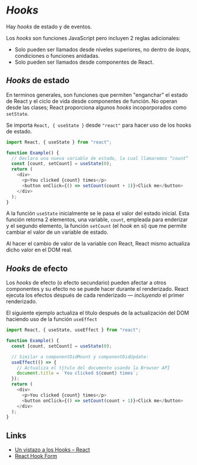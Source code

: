# _Hooks_

Hay _hooks_ de estado y de eventos.

Los _hooks_ son funciones JavaScript pero incluyen 2 reglas adicionales:

- Solo pueden ser llamados desde niveles superiores, no dentro de _loops_, condiciones o funciones anidadas.
- Solo pueden ser llamados desde componentes de React.

## _Hooks_ de estado

En terminos generales, son funciones que permiten "enganchar" el estado de React y el ciclo de vida desde componentes de función. No operan desde las clases; React proporciona algunos _hooks_ incoporporados como `setState`.

Se importa `React, { useState }` desde `"react"` para hacer uso de los hooks de estado.

```js
import React, { useState } from "react";

function Example() {
  // Declara una nueva variable de estado, la cual llamaremos “count”
  const [count, setCount] = useState(0);
  return (
    <div>
      <p>You clicked {count} times</p>
      <button onClick={() => setCount(count + 1)}>Click me</button>
    </div>
  );
}
```

A la función `useState` inicialmente se le pasa el valor del estado inicial. Esta función retorna 2 elementos, una variable, `count`, empleada para enderizar y el segundo elemento, la función `setCount` (el _hook_ en si) que me permite cambiar el valor de un variable de estado.

Al hacer el cambio de valor de la variable con React, React mismo actualiza dicho valor en el DOM real.

## _Hooks_ de efecto

Los _hooks_ de efecto (o efecto secundario) pueden afectar a otros componentes y su efecto no se puede hacer durante el renderizado. React ejecuta los efectos después de cada renderizado — _incluyendo_ el primer renderizado.

El siguiente ejemplo actualiza el título después de la actualización del DOM haciendo uso de la función `useEffect`

```js
import React, { useState, useEffect } from "react";

function Example() {
  const [count, setCount] = useState(0);

  // Similar a componentDidMount y componentDidUpdate:
  useEffect(() => {
    // Actualiza el título del documento usando la Browser API
    document.title = `You clicked ${count} times`;
  });
  return (
    <div>
      <p>You clicked {count} times</p>
      <button onClick={() => setCount(count + 1)}>Click me</button>
    </div>
  );
}
```

## Links

- [Un vistazo a los Hooks – React](https://es.reactjs.org/docs/hooks-overview.html#but-what-is-a-hook)
- [React Hook Form](https://react-hook-form.com/)
